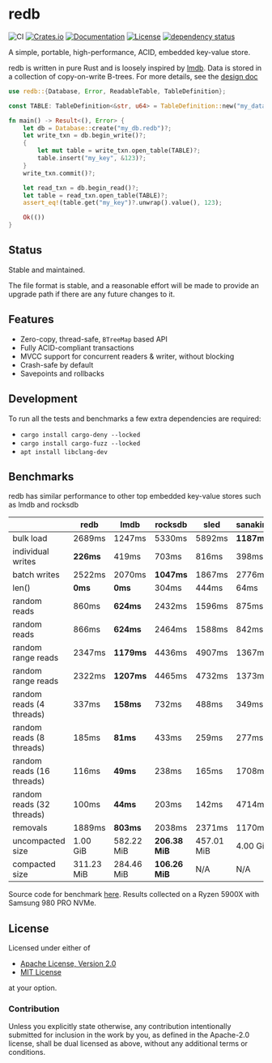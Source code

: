 # redb

![CI](https://github.com/cberner/redb/actions/workflows/ci.yml/badge.svg)
[![Crates.io](https://img.shields.io/crates/v/redb.svg)](https://crates.io/crates/redb)
[![Documentation](https://docs.rs/redb/badge.svg)](https://docs.rs/redb)
[![License](https://img.shields.io/crates/l/redb)](https://crates.io/crates/redb)
[![dependency status](https://deps.rs/repo/github/cberner/redb/status.svg)](https://deps.rs/repo/github/cberner/redb)

A simple, portable, high-performance, ACID, embedded key-value store.

redb is written in pure Rust and is loosely inspired by [lmdb](http://www.lmdb.tech/doc/). Data is stored in a collection
of copy-on-write B-trees. For more details, see the [design doc](docs/design.md)

```rust
use redb::{Database, Error, ReadableTable, TableDefinition};

const TABLE: TableDefinition<&str, u64> = TableDefinition::new("my_data");

fn main() -> Result<(), Error> {
    let db = Database::create("my_db.redb")?;
    let write_txn = db.begin_write()?;
    {
        let mut table = write_txn.open_table(TABLE)?;
        table.insert("my_key", &123)?;
    }
    write_txn.commit()?;

    let read_txn = db.begin_read()?;
    let table = read_txn.open_table(TABLE)?;
    assert_eq!(table.get("my_key")?.unwrap().value(), 123);

    Ok(())
}
```

## Status
Stable and maintained.

The file format is stable, and a reasonable effort will be made to provide an upgrade path if there
are any future changes to it.

## Features
* Zero-copy, thread-safe, `BTreeMap` based API
* Fully ACID-compliant transactions
* MVCC support for concurrent readers & writer, without blocking
* Crash-safe by default
* Savepoints and rollbacks

## Development
To run all the tests and benchmarks a few extra dependencies are required:
* `cargo install cargo-deny --locked`
* `cargo install cargo-fuzz --locked`
* `apt install libclang-dev`

## Benchmarks
redb has similar performance to other top embedded key-value stores such as lmdb and rocksdb

|                           | redb       | lmdb       | rocksdb        | sled       | sanakirja   |
|---------------------------|------------|------------|----------------|------------|-------------|
| bulk load                 | 2689ms     | 1247ms     | 5330ms         | 5892ms     | **1187ms**  |
| individual writes         | **226ms**  | 419ms      | 703ms          | 816ms      | 398ms       |
| batch writes              | 2522ms     | 2070ms     | **1047ms**     | 1867ms     | 2776ms      |
| len()                     | **0ms**    | **0ms**    | 304ms          | 444ms      | 64ms        |
| random reads              | 860ms      | **624ms**  | 2432ms         | 1596ms     | 875ms       |
| random reads              | 866ms      | **624ms**  | 2464ms         | 1588ms     | 842ms       |
| random range reads        | 2347ms     | **1179ms** | 4436ms         | 4907ms     | 1367ms      |
| random range reads        | 2322ms     | **1207ms** | 4465ms         | 4732ms     | 1373ms      |
| random reads (4 threads)  | 337ms      | **158ms**  | 732ms          | 488ms      | 349ms       |
| random reads (8 threads)  | 185ms      | **81ms**   | 433ms          | 259ms      | 277ms       |
| random reads (16 threads) | 116ms      | **49ms**   | 238ms          | 165ms      | 1708ms      |
| random reads (32 threads) | 100ms      | **44ms**   | 203ms          | 142ms      | 4714ms      |
| removals                  | 1889ms     | **803ms**  | 2038ms         | 2371ms     | 1170ms      |
| uncompacted size          | 1.00 GiB   | 582.22 MiB | **206.38 MiB** | 457.01 MiB | 4.00 GiB    |
| compacted size            | 311.23 MiB | 284.46 MiB | **106.26 MiB** | N/A        | N/A         |

Source code for benchmark [here](./crates/redb-bench/benches/lmdb_benchmark.rs). Results collected on a Ryzen 5900X with Samsung 980 PRO NVMe.

## License

Licensed under either of

* [Apache License, Version 2.0](LICENSE-APACHE)
* [MIT License](LICENSE-MIT)

at your option.

### Contribution

Unless you explicitly state otherwise, any contribution intentionally
submitted for inclusion in the work by you, as defined in the Apache-2.0
license, shall be dual licensed as above, without any additional terms or
conditions.
